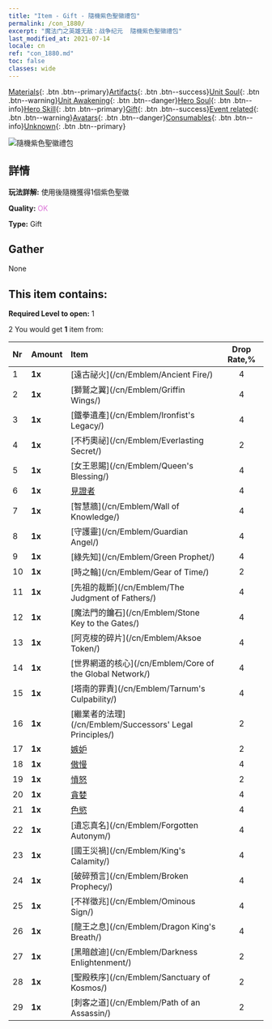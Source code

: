 ```yaml
---
title: "Item - Gift - 隨機紫色聖徽禮包"
permalink: /con_1880/
excerpt: "魔法门之英雄无敌：战争纪元  隨機紫色聖徽禮包"
last_modified_at: 2021-07-14
locale: cn
ref: "con_1880.md"
toc: false
classes: wide
---
```

 [Materials](/ItemsCN/){: .btn .btn--primary}[Artifacts](/ItemsCN/Artifacts/){: .btn .btn--success}[Unit Soul](/ItemsCN/UnitSoul/){: .btn .btn--warning}[Unit Awakening](/ItemsCN/UnitAwakening/){: .btn .btn--danger}[Hero Soul](/ItemsCN/HeroSoul/){: .btn .btn--info}[Hero Skill](/ItemsCN/HeroSkill/){: .btn .btn--primary}[Gift](/ItemsCN/Gift/){: .btn .btn--success}[Event related](/ItemsCN/Events/){: .btn .btn--warning}[Avatars](/ItemsCN/Avatars/){: .btn .btn--danger}[Consumables](/ItemsCN/Consumables/){: .btn .btn--info}[Unknown](/ItemsCN/Unknown/){: .btn .btn--primary}

 ![隨機紫色聖徽禮包](/images/t/i_907417.png)

## 詳情
 **玩法詳解:** 使用後隨機獲得1個紫色聖徽

 **Quality:** <span style="color: #DA70D6">OK</span>

 **Type:** Gift

## Gather

  None

## This item contains:

 **Required Level to open:** 1

 2 You would get **1** item  from:

  | Nr | Amount |     Item    | Drop Rate,% |
  |:---|:-------|:------------|:---------:|
  | 1 |  **1x** | [遠古祕火](/cn/Emblem/Ancient Fire/) | 4 | 
  | 2 |  **1x** | [獅鷲之翼](/cn/Emblem/Griffin Wings/) | 4 | 
  | 3 |  **1x** | [鐵拳遺產](/cn/Emblem/Ironfist's Legacy/) | 4 | 
  | 4 |  **1x** | [不朽奧祕](/cn/Emblem/Everlasting Secret/) | 2 | 
  | 5 |  **1x** | [女王恩賜](/cn/Emblem/Queen's Blessing/) | 4 | 
  | 6 |  **1x** | [見證者](/cn/Emblem/Witness/) | 4 | 
  | 7 |  **1x** | [智慧牆](/cn/Emblem/Wall of Knowledge/) | 4 | 
  | 8 |  **1x** | [守護靈](/cn/Emblem/Guardian Angel/) | 4 | 
  | 9 |  **1x** | [綠先知](/cn/Emblem/Green Prophet/) | 4 | 
  | 10 |  **1x** | [時之輪](/cn/Emblem/Gear of Time/) | 2 | 
  | 11 |  **1x** | [先祖的裁斷](/cn/Emblem/The Judgment of Fathers/) | 4 | 
  | 12 |  **1x** | [魔法門的鑰石](/cn/Emblem/Stone Key to the Gates/) | 4 | 
  | 13 |  **1x** | [阿克梭的碎片](/cn/Emblem/Aksoe Token/) | 4 | 
  | 14 |  **1x** | [世界網道的核心](/cn/Emblem/Core of the Global Network/) | 4 | 
  | 15 |  **1x** | [塔南的罪責](/cn/Emblem/Tarnum's Culpability/) | 4 | 
  | 16 |  **1x** | [繼業者的法理](/cn/Emblem/Successors' Legal Principles/) | 2 | 
  | 17 |  **1x** | [嫉妒](/cn/Emblem/Jealousy/) | 2 | 
  | 18 |  **1x** | [傲慢](/cn/Emblem/Arrogance/) | 4 | 
  | 19 |  **1x** | [憤怒](/cn/Emblem/Anger/) | 2 | 
  | 20 |  **1x** | [貪婪](/cn/Emblem/Greed/) | 4 | 
  | 21 |  **1x** | [色慾](/cn/Emblem/Lust/) | 4 | 
  | 22 |  **1x** | [遺忘真名](/cn/Emblem/Forgotten Autonym/) | 4 | 
  | 23 |  **1x** | [國王災禍](/cn/Emblem/King's Calamity/) | 4 | 
  | 24 |  **1x** | [破碎預言](/cn/Emblem/Broken Prophecy/) | 4 | 
  | 25 |  **1x** | [不祥徵兆](/cn/Emblem/Ominous Sign/) | 4 | 
  | 26 |  **1x** | [龍王之息](/cn/Emblem/Dragon King's Breath/) | 4 | 
  | 27 |  **1x** | [黑暗啟迪](/cn/Emblem/Darkness Enlightenment/) | 2 | 
  | 28 |  **1x** | [聖殿秩序](/cn/Emblem/Sanctuary of Kosmos/) | 2 | 
  | 29 |  **1x** | [刺客之道](/cn/Emblem/Path of an Assassin/) | 2 | 
